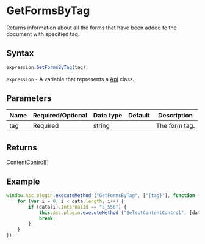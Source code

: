 # GetFormsByTag

Returns information about all the forms that have been added to the document with specified tag.

## Syntax

```javascript
expression.GetFormsByTag(tag);
```

`expression` - A variable that represents a [Api](../Api.md) class.

## Parameters

| **Name** | **Required/Optional** | **Data type** | **Default** | **Description** |
| ------------- | ------------- | ------------- | ------------- | ------------- |
| tag | Required | string |  | The form tag. |

## Returns

[ContentControl](../../Enumeration/ContentControl.md)[]

## Example

```javascript
window.Asc.plugin.executeMethod ("GetFormsByTag", ["{tag}"], function (data) {
    for (var i = 0; i < data.length; i++) {
        if (data[i].InternalId == "5_556") {
            this.Asc.plugin.executeMethod ("SelectContentControl", [data[i].InternalId]);
            break;
        }
    }
});
```
